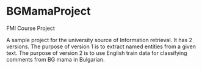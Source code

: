 # BGMamaProject
FMI Course Project

A sample project for the university source of Information retrieval. It has 2 versions. The purpose of version 1 is to extract named entities from a given text. The purpose of version 2 is to use English train data for classifying comments from BG mama in Bulgarian.
